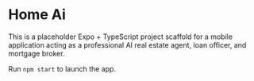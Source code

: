 # Home Ai

This is a placeholder Expo + TypeScript project scaffold for a mobile application acting as a professional AI real estate agent, loan officer, and mortgage broker.

Run `npm start` to launch the app.
